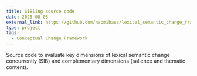 ```yaml
---
title: SIBling source code
date: 2025-08-05
external_link: https://github.com/naomibaes/lexical_semantic_change_framework
type: project
tags:
  - Conceptual Change Framework
---
```


Source code to evaluate key dimensions of lexical semantic change concurrently (SIB) and complementary dimensions (salience and thematic content).

<!--more-->